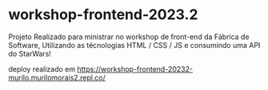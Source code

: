 # workshop-frontend-2023.2
Projeto Realizado para ministrar no workshop de front-end da Fábrica de Software, Utilizando as técnologias HTML / CSS / JS e consumindo uma API do StarWars!

deploy realizado em https://workshop-frontend-20232-murilo.murilomorais2.repl.co/
